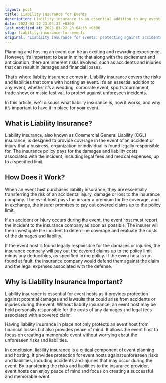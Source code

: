```yaml
---
layout: post
title: Liability Insurance for Events
description: Liability insurance is an essential addition to any event to protect against accidents and injuries. Read on to know why and how it works.
date: 2023-03-22 23:04:33 +0300
last_modified_at: 2023-03-22 23:04:33 +0300
slug: liability-insurance-for-events
original: "Liability insurance for events: protecting against accidents and injuries"
---
```

Planning and hosting an event can be an exciting and rewarding experience. However, it’s important to bear in mind that along with the excitement and anticipation, there are inherent risks involved, such as accidents and injuries that can result in damages and financial losses.

That’s where liability insurance comes in. Liability insurance covers the risks and liabilities that come with hosting an event. It’s an essential addition to any event, whether it’s a wedding, corporate event, sports tournament, trade show, or music festival, to protect against unforeseen incidents.

In this article, we’ll discuss what liability insurance is, how it works, and why it’s important to have it in place for your event.

## What is Liability Insurance?

Liability insurance, also known as Commercial General Liability (CGL) insurance, is designed to provide coverage in the event of an accident or injury that a business, organization or individual is found legally responsible for. The insurance policy pays for the damages and liability costs associated with the incident, including legal fees and medical expenses, up to a specified limit.

## How Does it Work?

When an event host purchases liability insurance, they are essentially transferring the risk of an accidental injury, damage or loss to the insurance company. The event host pays the insurer a premium for the coverage, and in exchange, the insurer promises to pay out covered claims up to the policy limit.

If an accident or injury occurs during the event, the event host must report the incident to the insurance company as soon as possible. The insurer will then investigate the incident to determine coverage and evaluate the costs of the damages and liability.

If the event host is found legally responsible for the damages or injuries, the insurance company will pay out the covered claims up to the policy limit minus any deductibles, as specified in the policy. If the event host is not found at fault, the insurance company would defend them against the claim and the legal expenses associated with the defense.

## Why is Liability Insurance Important?

Liability insurance is essential for event hosts as it provides protection against potential damages and lawsuits that could arise from accidents or injuries during the event. Without liability insurance, an event host may be held personally responsible for the costs of any damages and legal fees associated with a covered claim.

Having liability insurance in place not only protects an event host from financial losses but also provides peace of mind. It allows the event host to focus on creating a memorable event without worrying about the unforeseen risks and liabilities.

In conclusion, liability insurance is a critical component of event planning and hosting. It provides protection for event hosts against unforeseen risks and liabilities, including accidents and injuries that may occur during the event. By transferring the risks and liabilities to the insurance provider, event hosts can enjoy peace of mind and focus on creating a successful and memorable event.